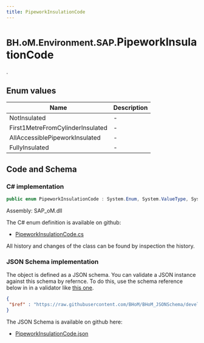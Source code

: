 ```yaml
---
title: PipeworkInsulationCode
---
```


# <small>BH.oM.Environment.SAP.</small>**PipeworkInsulationCode**

.

## Enum values

| Name            | Description                                                    |
|-----------------|----------------------------------------------------------------|
| NotInsulated |  -  |
| First1MetreFromCylinderInsulated |  -  |
| AllAccessiblePipeworkInsulated |  -  |
| FullyInsulated |  -  |


## Code and Schema

### C# implementation

``` C# title="C#"
public enum PipeworkInsulationCode : System.Enum, System.ValueType, System.IComparable, System.ISpanFormattable, System.IFormattable, System.IConvertible
```

Assembly: SAP_oM.dll

The C# enum definition is available on github:

- [PipeworkInsulationCode.cs](https://github.com/BHoM/SAP_Toolkit/blob/develop/SAP_oM/Enums\PipeworkInsulationCode.cs)

All history and changes of the class can be found by inspection the history.
### JSON Schema implementation

The object is defined as a JSON schema. You can validate a JSON instance against this schema by refernce. To do this, use the schema reference below in in a validator like [this one](https://www.jsonschemavalidator.net/).

``` json title="JSON Schema"
{
 "$ref" : "https://raw.githubusercontent.com/BHoM/BHoM_JSONSchema/develop/SAP_oM/SAP/PipeworkInsulationCode.json"
}
```

The JSON Schema is available on github here:

- [PipeworkInsulationCode.json](https://github.com/BHoM/BHoM_JSONSchema/blob/develop/SAP_oM/SAP/PipeworkInsulationCode.json)
